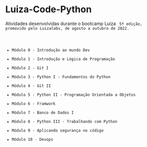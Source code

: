 # Luiza-Code-Python
Atividades desenvolvidas durante o bootcamp Luiza <Code> 5ª edição, promovido pelo Luizalabs, de agosto a outubro de 2022.

- Módulo 0 - Introdução ao mundo Dev
- Módulo 1 - Introdução e Lógica de Programação
- Módulo 2 - Git I
- Módulo 3 - Python I - Fundamentos do Python
- Módulo 4 - Git II
- Módulo 5 - Python II - Programação Orientada a Objetos
- Módulo 6 - Framwork
- Módulo 7 - Banco de Dados I 
- Módulo 8 - Python III - Trabalhando com Python
- Módulo 9 - Aplicando segurança no código
- Módulo 10 - Devops